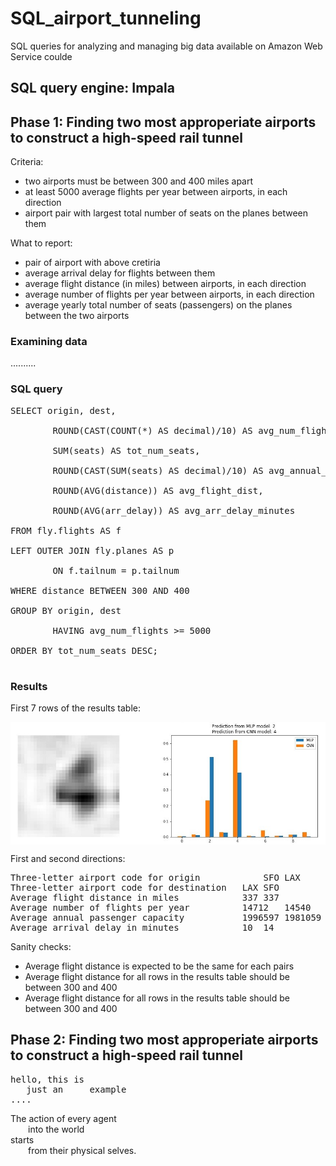 # SQL_airport_tunneling
SQL queries for analyzing and managing big data available on Amazon Web Service coulde

## SQL query engine: Impala

## Phase 1: Finding two most approperiate airports to construct a high-speed rail tunnel

Criteria: 
* two airports must be between 300 and 400 miles apart
* at least 5000 average flights per year between airports, in each direction
* airport pair with largest total number of seats on the planes between them

What to report:
* pair of airport with above cretiria
* average arrival delay for flights between them
* average flight distance (in miles) between airports, in each direction
* average number of flights per year between airports, in each direction
* average yearly total number of seats (passengers) on the planes between the two airports

### Examining data
..........


### SQL query
<pre>
SELECT origin, dest,<br>
        ROUND(CAST(COUNT(*) AS decimal)/10) AS avg_num_flights,<br>
        SUM(seats) AS tot_num_seats,<br>
        ROUND(CAST(SUM(seats) AS decimal)/10) AS avg_annual_num_pass,<br>
        ROUND(AVG(distance)) AS avg_flight_dist,<br>
        ROUND(AVG(arr_delay)) AS avg_arr_delay_minutes<br>
FROM fly.flights AS f<br>
LEFT OUTER JOIN fly.planes AS p<br>
        ON f.tailnum = p.tailnum<br>
WHERE distance BETWEEN 300 AND 400<br>
GROUP BY origin, dest<br>
        HAVING avg_num_flights >= 5000  <br>
ORDER BY tot_num_seats DESC;<br>
</pre>


### Results
First 7 rows of the results table:

<p align="center">
<img  align="center" src="https://github.com/saniaki/Digit-Image-Classifier/blob/master/Images/Sample_output_3.jpg" width="700"/>


First and second directions:

<pre>
Three-letter airport code for origin	        SFO	LAX
Three-letter airport code for destination	LAX	SFO
Average flight distance in miles	        337	337
Average number of flights per year	        14712	14540
Average annual passenger capacity	        1996597	1981059
Average arrival delay in minutes	        10	14
</pre>

Sanity checks: 
* Average flight distance is expected to be the same for each pairs
* Average flight distance for all rows in the results table should be between 300 and 400
* Average flight distance for all rows in the results table should be between 300 and 400


## Phase 2: Finding two most approperiate airports to construct a high-speed rail tunnel







<pre>
hello, this is
   just an     example
....
</pre>

The action of every agent <br />
  into the world <br />
starts <br />
  from their physical selves. <br />
